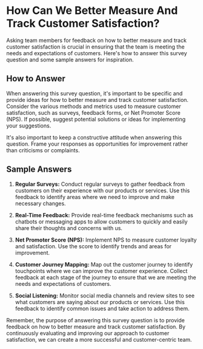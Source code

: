 How Can We Better Measure And Track Customer Satisfaction?
=================================================================================

Asking team members for feedback on how to better measure and track customer satisfaction is crucial in ensuring that the team is meeting the needs and expectations of customers. Here's how to answer this survey question and some sample answers for inspiration.

How to Answer
-------------

When answering this survey question, it's important to be specific and provide ideas for how to better measure and track customer satisfaction. Consider the various methods and metrics used to measure customer satisfaction, such as surveys, feedback forms, or Net Promoter Score (NPS). If possible, suggest potential solutions or ideas for implementing your suggestions.

It's also important to keep a constructive attitude when answering this question. Frame your responses as opportunities for improvement rather than criticisms or complaints.

Sample Answers
--------------

1. **Regular Surveys:** Conduct regular surveys to gather feedback from customers on their experience with our products or services. Use this feedback to identify areas where we need to improve and make necessary changes.

2. **Real-Time Feedback:** Provide real-time feedback mechanisms such as chatbots or messaging apps to allow customers to quickly and easily share their thoughts and concerns with us.

3. **Net Promoter Score (NPS):** Implement NPS to measure customer loyalty and satisfaction. Use the score to identify trends and areas for improvement.

4. **Customer Journey Mapping:** Map out the customer journey to identify touchpoints where we can improve the customer experience. Collect feedback at each stage of the journey to ensure that we are meeting the needs and expectations of customers.

5. **Social Listening:** Monitor social media channels and review sites to see what customers are saying about our products or services. Use this feedback to identify common issues and take action to address them.

Remember, the purpose of answering this survey question is to provide feedback on how to better measure and track customer satisfaction. By continuously evaluating and improving our approach to customer satisfaction, we can create a more successful and customer-centric team.
